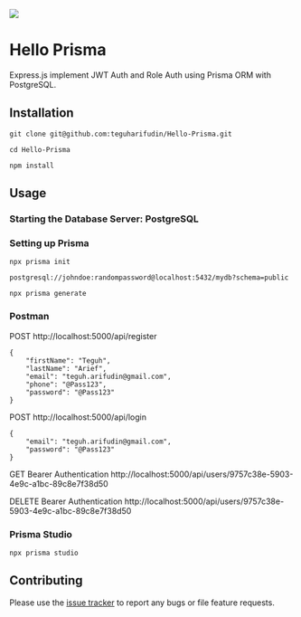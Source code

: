 ![](https://www.teguharief.com/img/teguh-arief.png)

# Hello Prisma

Express.js implement JWT Auth and Role Auth using Prisma ORM with PostgreSQL.

## Installation

```
git clone git@github.com:teguharifudin/Hello-Prisma.git
```
```
cd Hello-Prisma
```
```
npm install
```

## Usage

### Starting the Database Server: PostgreSQL

### Setting up Prisma

```
npx prisma init
```
```
postgresql://johndoe:randompassword@localhost:5432/mydb?schema=public
```
```
npx prisma generate
```

### Postman

POST http://localhost:5000/api/register
```
{
    "firstName": "Teguh",
    "lastName": "Arief",
    "email": "teguh.arifudin@gmail.com",
    "phone": "@Pass123",
    "password": "@Pass123"
}
```

POST http://localhost:5000/api/login
```
{
    "email": "teguh.arifudin@gmail.com",
    "password": "@Pass123"
}
```

GET Bearer Authentication http://localhost:5000/api/users/9757c38e-5903-4e9c-a1bc-89c8e7f38d50

DELETE Bearer Authentication http://localhost:5000/api/users/9757c38e-5903-4e9c-a1bc-89c8e7f38d50

### Prisma Studio
```
npx prisma studio
```

## Contributing

Please use the [issue tracker](https://github.com/teguharifudin/Hello-Prisma/issues) to report any bugs or file feature requests.
